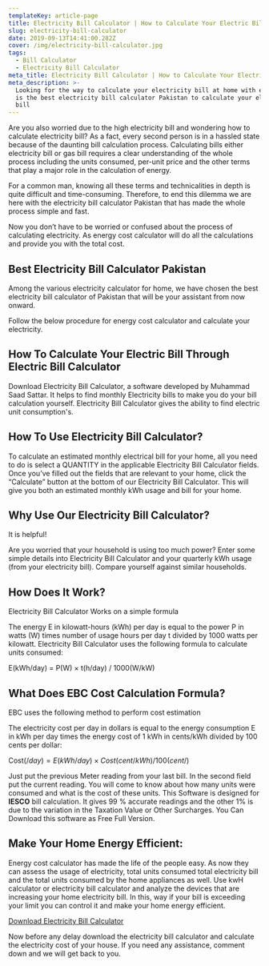 ```yaml
---
templateKey: article-page
title: Electricity Bill Calculator | How to Calculate Your Electric Bill
slug: electricity-bill-calculator
date: 2019-09-13T14:41:00.282Z
cover: /img/electricity-bill-calculator.jpg
tags:
  - Bill Calculator
  - Electricity Bill Calculator
meta_title: Electricity Bill Calculator | How to Calculate Your Electric Bill
meta_description: >-
  Looking for the way to calculate your electricity bill at home with ease? Here
  is the best electricity bill calculator Pakistan to calculate your electricity
  bill
---
```

Are you also worried due to the high electricity bill and wondering how to calculate electricity bill? As a fact, every second person is in a hassled state because of the daunting bill calculation process. Calculating bills either electricity bill or gas bill requires a clear understanding of the whole process including the units consumed, per-unit price and the other terms that play a major role in the calculation of energy. 

For a common man, knowing all these terms and technicalities in depth is quite difficult and time-consuming. Therefore, to end this dilemma we are here with the electricity bill calculator Pakistan that has made the whole process simple and fast. 

Now you don’t have to be worried or confused about the process of calculating electricity. As energy cost calculator will do all the calculations and provide you with the total cost. 

## **Best Electricity Bill Calculator Pakistan**

Among the various electricity calculator for home, we have chosen the best electricity bill calculator of Pakistan that will be your assistant from now onward. 

Follow the below procedure for energy cost calculator and calculate your electricity.

## **How To Calculate Your Electric Bill Through Electric Bill Calculator**

Download Electricity Bill Calculator, a software developed by Muhammad Saad Sattar. It helps to find monthly Electricity bills to make you do your bill calculation yourself. Electricity Bill Calculator gives the ability to find electric unit consumption's.

## **How To Use Electricity Bill Calculator?**

To calculate an estimated monthly electrical bill for your home, all you need to do is select a QUANTITY in the applicable Electricity Bill Calculator fields. Once you’ve filled out the fields that are relevant to your home, click the “Calculate” button at the bottom of our Electricity Bill Calculator. This will give you both an estimated monthly kWh usage and bill for your home.

## **Why Use Our Electricity Bill Calculator?**

It is helpful!

Are you worried that your household is using too much power? Enter some simple details into Electricity Bill Calculator and your quarterly kWh usage (from your electricity bill). Compare yourself against similar households.

## **How Does It Work?**

Electricity Bill Calculator Works on a simple formula

The energy E in kilowatt-hours (kWh) per day is equal to the power P in watts (W) times number of usage hours per day t divided by 1000 watts per kilowatt. Electricity Bill Calculator uses the following formula to calculate units consumed:

E(kWh/day) = P(W) × t(h/day) / 1000(W/kW)

## **What Does EBC Cost Calculation Formula?**

EBC uses the following method to perform cost estimation

The electricity cost per day in dollars is equal to the energy consumption E in kWh per day times the energy cost of 1 kWh in cents/kWh divided by 100 cents per dollar:

Cost($/day) = E(kWh/day) × Cost(cent/kWh) / 100(cent/$)

Just put the previous Meter reading from your last bill. In the second field put the current reading. You will come to know about how many units were consumed and what is the cost of these units. This Software is designed for **IESCO** bill calculation. It gives 99 % accurate readings and the other 1% is due to the variation in the Taxation Value or Other Surcharges. You Can Download this software as Free Full Version.

## **Make Your Home Energy Efficient:**

Energy cost calculator has made the life of the people easy. As now they can assess the usage of electricity, total units consumed total electricity bill and the total units consumed by the home appliances as well. Use kwH calculator or electricity bill calculator and analyze the devices that are increasing your home electricity bill. In this, way if your bill is exceeding your limit you can control it and make your home energy efficient. 

[Download Electricity Bill Calculator](http://www.mediafire.com/file/bzyxwpy944uw7mz/El3ctr%2521city_C%2540lcul%2540tor_gamier.blogspot.com.zip/file)

Now before any delay download the electricity bill calculator and calculate the electricity cost of your house. If you need any assistance, comment down and we will get back to you.
